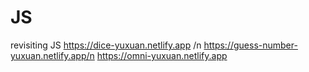 # JS
revisiting JS
https://dice-yuxuan.netlify.app /n
https://guess-number-yuxuan.netlify.app/n
https://omni-yuxuan.netlify.app
